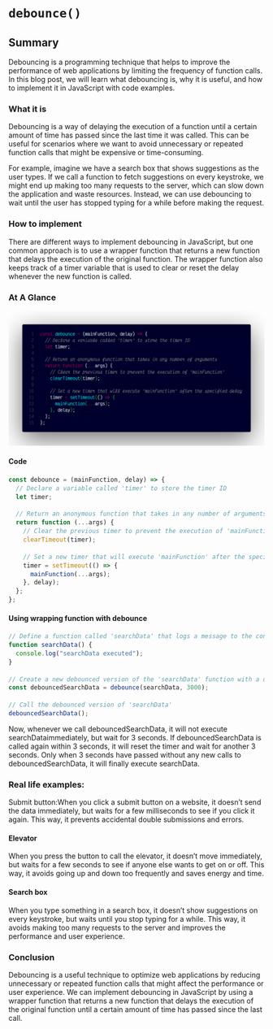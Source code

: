 # `debounce()`

## Summary

Debouncing is a programming technique that helps to improve the performance of web applications by limiting the frequency of function calls. In this blog post, we will learn what debouncing is, why it is useful, and how to implement it in JavaScript with code examples.

### What it is

Debouncing is a way of delaying the execution of a function until a certain amount of time has passed since the last time it was called. This can be useful for scenarios where we want to avoid unnecessary or repeated function calls that might be expensive or time-consuming.

For example, imagine we have a search box that shows suggestions as the user types. If we call a function to fetch suggestions on every keystroke, we might end up making too many requests to the server, which can slow down the application and waste resources. Instead, we can use debouncing to wait until the user has stopped typing for a while before making the request.

### How to implement

There are different ways to implement debouncing in JavaScript, but one common approach is to use a wrapper function that returns a new function that delays the execution of the original function. The wrapper function also keeps track of a timer variable that is used to clear or reset the delay whenever the new function is called.

### At A Glance

![A screenshot of the titular code snippet](../snapshots/debounce.png)

#### Code

```js
const debounce = (mainFunction, delay) => {
  // Declare a variable called 'timer' to store the timer ID
  let timer;

  // Return an anonymous function that takes in any number of arguments
  return function (...args) {
    // Clear the previous timer to prevent the execution of 'mainFunction'
    clearTimeout(timer);

    // Set a new timer that will execute 'mainFunction' after the specified delay
    timer = setTimeout(() => {
      mainFunction(...args);
    }, delay);
  };
};
```

#### Using wrapping function with debounce

```js
// Define a function called 'searchData' that logs a message to the console
function searchData() {
  console.log("searchData executed");
}

// Create a new debounced version of the 'searchData' function with a delay of 3000 milliseconds (3 seconds)
const debouncedSearchData = debounce(searchData, 3000);

// Call the debounced version of 'searchData'
debouncedSearchData();
```

Now, whenever we call debouncedSearchData, it will not execute searchDataimmediately, but wait for 3 seconds. If debouncedSearchData is called again within 3 seconds, it will reset the timer and wait for another 3 seconds. Only when 3 seconds have passed without any new calls to debouncedSearchData, it will finally execute searchData.

### Real life examples:

Submit button:When you click a submit button on a website, it doesn’t send the data immediately, but waits for a few milliseconds to see if you click it again. This way, it prevents accidental double submissions and errors.

#### Elevator

When you press the button to call the elevator, it doesn’t move immediately, but waits for a few seconds to see if anyone else wants to get on or off. This way, it avoids going up and down too frequently and saves energy and time.

#### Search box

When you type something in a search box, it doesn’t show suggestions on every keystroke, but waits until you stop typing for a while. This way, it avoids making too many requests to the server and improves the performance and user experience.

### Conclusion

Debouncing is a useful technique to optimize web applications by reducing unnecessary or repeated function calls that might affect the performance or user experience. We can implement debouncing in JavaScript by using a wrapper function that returns a new function that delays the execution of the original function until a certain amount of time has passed since the last call.
